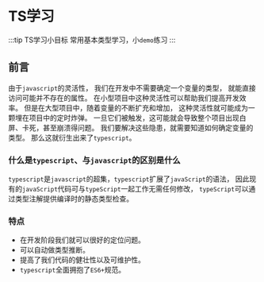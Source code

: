 # TS学习

:::tip TS学习小目标
常用基本类型学习，小`demo`练习
:::

## 前言

由于`javascript`的灵活性，
我们在开发中不需要确定一个变量的类型，
就能直接访问可能并不存在的属性。
在小型项目中这种灵活性可以帮助我们提高开发效率。
但是在大型项目中，随着变量的不断扩充和增加，
这种灵活性就可能成为一颗埋在项目中的定时炸弹。
一旦它们被触发，这可能就会导致整个项目出现白屏、卡死，甚至崩溃得问题。
我们要解决这些隐患，就需要知道如何确定变量的类型。
那么这就衍生出来了`typescript`。

### 什么是`typescript`、与`javascript`的区别是什么

`typescript`是`javascript`的超集，`typescript`扩展了`javaScript`的语法，
因此现有的`javaScript`代码可与`typeScript`一起工作无需任何修改，
`typeScript`可以通过类型注解提供编译时的静态类型检查。

### 特点

* 在开发阶段我们就可以很好的定位问题。
* 可以自动做类型推断。
* 提高了我们代码的健壮性以及可维护性。
* `typescript`全面拥抱了`ES6+`规范。


